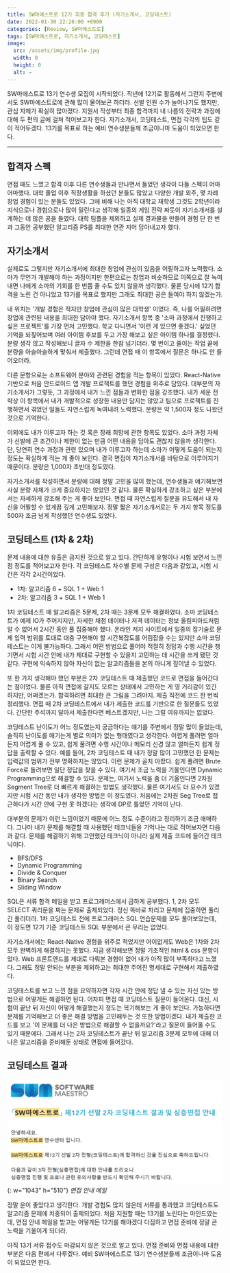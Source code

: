 ```yaml
---
title: SW마에스트로 12기 최종 합격 후기 (자기소개서, 코딩테스트)
date: 2022-01-30 22:26:00 +0900
categories: [Review, SW마에스트로]
tags: [SW마에스트로, 자기소개서, 코딩테스트]
image:
  src: /assets/img/profile.jpg
  width: 0
  height: 0
  alt: ~
---
```


SW마에스트로 13기 연수생 모집이 시작되었다.
작년에 12기로 활동해서 그런지 주변에서도 SW마에스트로에 관해 많이 물어보곤 하더라.
선발 인원 수가 늘어나기도 했지만, 관심 자체가 확실히 많아졌다.
지원서 작성부터 최종 합격까지 내 나름의 전략과 과정에 대해 두 편의 글에 걸쳐 적어보고자 한다.
자기소개서, 코딩테스트, 면접 각각의 팁도 같이 적어두겠다.
13기를 목표로 하는 예비 연수생분들께 조금이나마 도움이 되었으면 한다.

***

## 합격자 스펙

면접 때도 느꼈고 합격 이후 다른 연수생들과 만나면서 들었던 생각이 다들 스펙이 어마어마했다. 대학 졸업 이후 직장생활을 하셨던 분들도 많았고 다양한 개발 외주, 몇 차례 창업 경험이 있는 분들도 있었다. 그에 비해 나는 아직 대학교 재학생 그것도 2학년이라 지식으로나 경험으로나 많이 밀린다고 생각해 일종의 게임 전략 짜듯이 자기소개서를 설계하는 데 많은 공을 들였다. 대학 팀플을 제외하고 실제 결과물을 만들어 경험 단 한 번과 그동안 공부했던 알고리즘 PS를 최대한 연관 지어 담아내고자 했다.

## 자기소개서

실제로도 그렇지만 자기소개서에 최대한 창업에 관심이 있음을 어필하고자 노력했다. 소마가 무언가 개발해야 하는 과정이지만 한편으로는 창업과 비슷하므로 이쪽으로 잘 녹여내면 나에게 소마의 기회를 한 번쯤 줄 수도 있지 않을까 생각했다. 물론 당시에 12기 합격을 노린 건 아니었고 13기를 목표로 했지만 그래도 최대한 공은 들여야 하지 않겠는가.

내 위치는 '개발 경험은 적지만 창업에 관심이 많은 대학생' 이었다. 즉, 나를 어필하려면 창업에 관련된 내용을 최대한 담아야 했다. 자기소개서 항목 중 '소마 과정에서 진행하고 싶은 프로젝트'를 가장 먼저 고민했다. 학교 다니면서 '이런 게 있으면 좋겠다.' 싶었던 기억을 되짚어보며 여러 아이템 후보를 두고 가장 해보고 싶은 아이템 하나를 결정했다. 분량 생각 않고 작성해보니 글자 수 제한을 한참 넘기더라. 몇 번이고 줄이는 작업 끝에 분량을 아슬아슬하게 맞춰서 제출했다. 그런데 면접 때 이 항목에서 질문은 하나도 안 들어오더라.

다른 문항으로는 소프트웨어 분야와 관련된 경험을 적는 항목이 있었다. React-Native 기반으로 처음 안드로이드 앱 개발 프로젝트를 했던 경험을 위주로 담았다. 대부분의 자기소개서가 그렇듯, 그 과정에서 내가 느낀 점들과 변화한 점을 강조했다. 내가 세운 전략상 이 항목에서 내가 개발적으로 성장한 내용만 담지는 않았고 팀으로 프로젝트를 진행하면서 겪었던 일들도 자연스럽게 녹여내려 노력했다. 분량은 약 1,500자 정도 나왔던 것으로 기억한다.

이외에도 내가 이루고자 하는 것 혹은 장래 희망에 관한 항목도 있었다. 소마 과정 자체가 선발에 큰 조건이나 제한이 없는 만큼 어떤 내용을 담아도 괜찮지 않을까 생각한다. 단, 당연히 연수 과정과 관련 있으며 내가 이루고자 하는데 소마가 어떻게 도움이 되는지 정도는 확실하게 적는 게 좋아 보인다. 결국 면접이 자기소개서를 바탕으로 이루어지기 때문이다. 분량은 1,000자 초반대 정도였다.

자기소개서를 작성하면서 분량에 대해 정말 고민을 많이 했는데, 연수생들과 얘기해보면 사실 분량 자체가 크게 중요하지는 않았던 것 같다. 물론 확실하게 강조하고 싶은 부분에서는 자세하게 강조해 주는 게 좋아 보인다. 면접 때 자연스럽게 질문을 유도해서 내 자신을 어필할 수 있게끔 깊게 고민해보자. 정말 짧은 자기소개서로는 두 가지 항목 정도를 500자 조금 넘게 작성했던 연수생도 있었다.

## 코딩테스트 (1차 & 2차)

문제 내용에 대한 유출은 금지된 것으로 알고 있다. 간단하게 유형이나 시험 보면서 느낀 점 정도를 적어보고자 한다. 각 코딩테스트 차수별 문제 구성은 다음과 같았고, 시험 시간은 각각 2시간이었다.

- 1차: 알고리즘 6 + SQL 1 + Web 1
- 2차: 알고리즘 3 + SQL 1 + Web 1

1차 코딩테스트 때 알고리즘은 5문제, 2차 때는 3문제 모두 해결하였다. 소마 코딩테스트가 예제 IO가 주어지지만, 자세한 채점 데이터나 저격 데이터는 정보 올림피아드처럼 알 수 없어서 2시간 동안 풀 집중해야 했다. 온라인 저지 사이트에서 일종의 잡기술로 문제 입력 범위를 토대로 대충 구현해야 할 시간복잡도를 어림잡을 수는 있지만 소마 코딩테스트는 이게 불가능하다. 그래서 어떤 방법으로 풀어야 적절히 정답과 수행 시간을 챙기면서 시험 시간 안에 내가 제대로 구현할 수 있을지 고민하는 데 시간을 쓰게 됐던 것 같다. 구현에 익숙하지 않아 자신이 없는 알고리즘들을 본의 아니게 짚어낼 수 있었다.

또 한 가지 생각해야 했던 부분은 2차 코딩테스트 때 제출했던 코드로 면접을 들어간다는 점이었다. 물론 아직 면접에 갈지도 모르는 상태에서 고민하는 게 영 거리감이 있긴 하지만, 어쩌겠는가. 합격하려면 최대한 큰 그림을 그려야지. 제출 직전에 코드 한 번씩 정리했다. 면접 때 2차 코딩테스트에서 내가 제출한 코드를 기반으로 한 질문들도 있었다. 간단한 주석까지 달아서 제출한다면 베스트겠지만, 나는 그럴 여유까지는 없었다.

코딩테스트 난이도가 어느 정도였는지 궁금하다는 얘기를 주변에서 정말 많이 들었는데, 솔직히 난이도를 매기는게 별로 의미가 없는 형태였다고 생각한다. 어렵게 풀려면 얼마든지 어렵게 풀 수 있고, 쉽게 풀려면 수행 시간이나 메모리 신경 않고 얼마든지 쉽게 정답을 출력할 수 있다. 예를 들어, 2차 코딩테스트 때 내가 정말 많이 고민했던 한 문제는 입력값의 범위가 전부 명확하지는 않았다. 이런 문제가 골치 아팠다. 쉽게 풀려면 Brute Force로 돌려보면 일단 정답을 찾을 수 있다. 여기서 조금 노력을 기울인다면 Dynamic Programming으로 해결할 수 있다. 문제는, 여기서 노력을 좀 더 기울인다면 2차원 Segment Tree로 더 빠르게 해결하는 방법도 생각했다. 물론 여기서도 더 묘수가 있겠지만 시험 시간 동안 내가 생각한 방법은 이 정도였다. 처음에는 2차원 Seg Tree로 접근하다가 시간 안에 구현 못 하겠다는 생각에 DP로 틀었던 기억이 난다.

대부분의 문제가 이런 느낌이었기 때문에 어느 정도 수준이라고 정리하기 조금 애매하다. 그나마 내가 문제를 해결할 때 사용했던 테크닉들을 기억나는 대로 적어보자면 다음과 같다. 문제를 해결하기 위해 고안했던 테크닉이 아니라 실제 제출 코드에 들어간 테크닉이다.
- BFS/DFS
- Dynamic Programming
- Divide & Conquer
- Binary Search
- Sliding Window

SQL은 서류 합격 메일을 받고 프로그래머스에서 급하게 공부했다. 1, 2차 모두 SELECT 쿼리문을 짜는 문제로 출제되었다. 정신 똑바로 차리고 문제에 집중하면 풀리긴 풀리더라. 1차 코딩테스트 전에 프로그래머스 SQL 연습문제를 모두 풀어보았는데, 이 정도면 12기 기준 코딩테스트 SQL 부분에서 큰 무리는 없었다.

자기소개서에는 React-Native 경험을 위주로 적었지만 어이없게도 Web은 1차와 2차 모두 완벽하게 해결하지는 못했다. 지금 생각해보면 정말 기초적인 html & css 문항이었다. Web 프론트엔드를 제대로 다뤄본 경험이 없어 내가 아직 많이 부족하다고 느꼈다. 그래도 정말 안되는 부분을 제외하고는 최대한 주어진 명세대로 구현해서 제출하였다.

코딩테스트를 보고 느낀 점을 요약하자면 각자 시간 안에 정답 낼 수 있는 자신 있는 방법으로 어떻게든 해결하면 된다. 어차피 면접 때 코딩테스트 질문이 들어온다. 대신, 시험이 끝난 뒤 자신이 어떻게 해결했는지 정도는 복기해보는 게 좋아 보인다. 가능하다면 문제를 기억해보고 더 좋은 해결 방법을 고민해두는 것 또한 방법이겠다. 내가 제출한 코드를 보고 '이 문제를 더 나은 방법으로 해결할 수 없을까요?'라고 질문이 들어올 수도 있기 때문에다. 그래서 나는 2차 코딩테스트가 끝난 뒤 알고리즘 3문제 모두에 대해 더 나은 알고리즘을 준비해둔 상태로 면접에 들어갔다.

## 코딩테스트 결과

![1.png](/assets/img/posts/2022-01-09-swm-review-1/1.png){: w="1043" h="510"}
_면접 안내 메일_

정말 운이 좋았다고 생각한다. 개발 경험도 많지 않은데 서류를 통과했고 코딩테스트도 알고리즘 문제에 치중되어 출제되었다. 처음 지원할 때는 13기를 노린다는 마인드였는데, 면접 안내 메일을 받고는 어떻게든 12기를 해야겠다 다짐하고 면접 준비에 정말 큰 노력을 기울이게 되더라.

아직 13기 서류 접수도 마감되지 않은 것으로 알고 있다. 면접 준비와 면접 내용에 대한 부분은 다음 편에서 다루겠다. 예비 SW마에스트로 13기 연수생분들께 조금이나마 도움이 되었으면 한다.